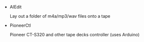 * AIEdit

	Lay out a folder of m4a/mp3/wav files onto a tape

* PioneerCtl

	Pioneer CT-S320 and other tape decks controller (uses Arduino)	